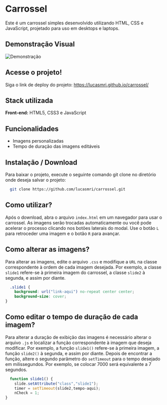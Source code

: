 # Carrossel

Este é um carrossel simples desenvolvido utilizando HTML, CSS e JavaScript, projetado para uso em desktops e laptops.

## Demonstração Visual

![Demonstração](https://github.com/user-attachments/assets/a77d4b51-b58b-4010-a361-39c34162afcb)

## Acesse o projeto!

Siga o link de deploy do projeto: https://lucasmri.github.io/carrossel/

## Stack utilizada

**Front-end:** HTML5, CSS3 e JavaScript

## Funcionalidades

- Imagens personalizadas
- Tempo de duração das imagens editáveis

## Instalação / Download

Para baixar o projeto, execute o seguinte comando git clone no diretório onde deseja salvar o projeto:

```bash
  git clone https://github.com/lucasmri/carrossel.git
```

## Como utilizar?

Após o download, abra o arquivo `index.html` em um navegador para usar o carrossel. As imagens serão trocadas automaticamente ou você pode acelerar o processo clicando nos botões laterais do modal. Use o botão `L` para retroceder uma imagem e o botão `R` para avançar.


## Como alterar as imagens?

Para alterar as imagens, edite o arquivo `.css` e modifique a `URL` na classe correspondente à ordem de cada imagem desejada. Por exemplo, a classe `slide1` refere-se à primeira imagem do carrossel, a classe `slide2` à segunda, e assim por diante.

```css
  .slide1 {
    background: url("link-aqui") no-repeat center center;
    background-size: cover;
}
``` 

## Como editar o tempo de duração de cada imagem?

Para alterar a duração de exibição das imagens é necessário alterar o arquivo `.js` e localizar a função correspondente à imagem que deseja modificar. Por exemplo, a função `slide1()` refere-se à primeira imagem, a função `slide2()` à segunda, e assim por diante. Depois de encontrar a função, altere o segundo parâmetro do `setTimeout` para o tempo desejado em milissegundos. Por exemplo, se colocar 7000 será equivalente a 7 segundos.

```javascript
  function slide1() {
    slide.setAttribute("class","slide1");
    timer = setTimeout(slide2,tempo-aqui);
    nCheck = 1;
}
``` 

